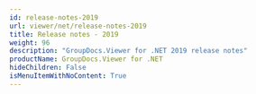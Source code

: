 ```yaml
---
id: release-notes-2019
url: viewer/net/release-notes-2019
title: Release notes - 2019
weight: 96
description: "GroupDocs.Viewer for .NET 2019 release notes"
productName: GroupDocs.Viewer for .NET
hideChildren: False
isMenuItemWithNoContent: True
---
```


